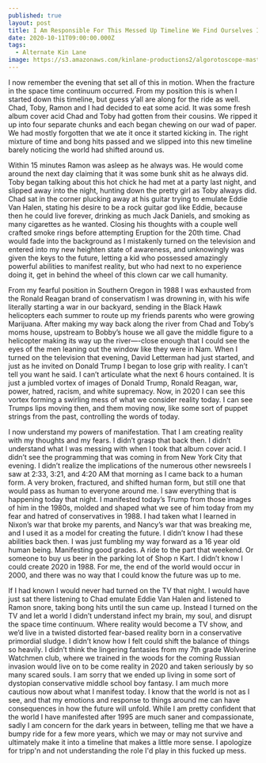 ```yaml
---
published: true
layout: post
title: I Am Responsible For This Messed Up Timeline We Find Ourselves In
date: 2020-10-11T09:00:00.000Z
tags:
  - Alternate Kin Lane
image: https://s3.amazonaws.com/kinlane-productions2/algorotoscope-master/blue-circuit-face-mosaic.jpg
---
```

I now remember the evening that set all of this in motion. When the fracture in the space time continuum occurred. From my position this is when I started down this timeline, but guess y’all are along for the ride as well. Chad, Toby, Ramon and I had decided to eat some acid. It was some fresh album cover acid Chad and Toby had gotten from their cousins. We ripped it up into four separate chunks and each began chewing on our wad of paper. We had mostly forgotten that we ate it once it started kicking in. The right mixture of time and bong hits passed and we slipped into this new timeline barely noticing the world had shifted around us.

Within 15 minutes Ramon was asleep as he always was. He would come around the next day claiming that it was some bunk shit as he always did. Toby began talking about this hot chick he had met at a party last night, and slipped away into the night, hunting down the pretty girl as Toby always did. Chad sat in the corner plucking away at his guitar trying to emulate Eddie Van Halen, stating his desire to be a rock guitar god like Eddie, because then he could live forever, drinking as much Jack Daniels, and smoking as many cigarettes as he wanted. Closing his thoughts with a couple well crafted smoke rings before attempting Eruption for the 20th time. Chad would fade into the background as I mistakenly turned on the television and entered into my new heighten state of awareness, and unknowingly was given the keys to the future, letting a kid who possessed amazingly powerful abilities to manifest reality, but who had next to no experience doing it, get in behind the wheel of this clown car we call humanity.

From my fearful position in Southern Oregon in 1988 I was exhausted from the Ronald Reagan brand of conservatism I was drowning in, with his wife literally starting a war in our backyard, sending in the Black Hawk helicopters each summer to route up my friends parents who were growing Marijuana. After making my way back along the river from Chad and Toby’s moms house, upstream to Bobby’s house we all gave the middle figure to a helicopter making its way up the river—-close enough that I could see the eyes of the men leaning out the window like they were in Nam. When I turned on the television that evening, David Letterman had just started, and just as he invited on Donald Trump I began to lose grip with reality. I can’t tell you want he said. I can’t articulate what the next 6 hours contained. It is just a jumbled vortex of images of Donald Trump, Ronald Reagan, war, power, hatred, racism, and white supremacy. Now, in 2020 I can see this vortex forming a swirling mess of what we consider reality today. I can see Trumps lips moving then, and them moving now, like some sort of puppet strings from the past, controlling the words of today.

I now understand my powers of manifestation. That I am creating reality with my thoughts and my fears. I didn’t grasp that back then. I didn’t understand what I was messing with when I took that album cover acid. I didn’t see the programming that was coming in from New York City that evening. I didn’t realize the implications of the numerous other newsreels I saw at 2:33, 3:21, and 4:20 AM that morning as I came back to a human form. A very broken, fractured, and shifted human form, but still one that would pass as human to everyone around me. I saw everything that is happening today that night. I manifested today’s Trump from those images of him in the 1980s, molded and shaped what we see of him today from my fear and hatred of conservatives in 1988. I had taken what I learned in Nixon’s war that broke my parents, and Nancy’s war that was breaking me, and I used it as a model for creating the future. I didn’t know I had these abilities back then. I was just fumbling my way forward as a 16 year old human being. Manifesting good grades. A ride to the part that weekend. Or someone to buy us beer in the parking lot of Shop n Kart. I didn’t know I could create 2020 in 1988. For me, the end of the world would occur in 2000, and there was no way that I could know the future was up to me.

If I had known I would never had turned on the TV that night. I would have just sat there listening to Chad emulate Eddie Van Halen and listened to Ramon snore, taking bong hits until the sun came up. Instead I turned on the TV and let a world I didn’t understand infect my brain, my soul, and disrupt the space time continuum. Where reality would become a TV show, and we’d live in a twisted distorted fear-based reality born in a conservative primordial sludge. I didn’t know how I felt could shift the balance of things so heavily. I didn’t think the lingering fantasies from my 7th grade Wolverine Watchmen club, where we trained in the woods for the coming Russian invasion would live on to be come reality in 2020 and taken seriously by so many scared souls. I am sorry that we ended up living in some sort of dystopian conservative middle school boy fantasy. I am much more cautious now about what I manifest today. I know that the world is not as I see, and that my emotions and response to things around me can have consequences in how the future will unfold. While I am pretty confident that the world I have manifested after 1995 are much saner and compassionate, sadly I am concern for the dark years in between, telling me that we have a bumpy ride for a few more years, which we may or may not survive and ultimately make it into a timeline that makes a little more sense. I apologize for tripp'n and not understanding the role I'd play in this fucked up mess.
